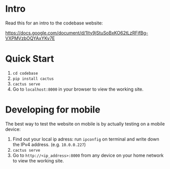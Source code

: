 # Intro

Read this for an intro to the codebase website:

https://docs.google.com/document/d/1Ity9jStuSoBxKO62tLzRFjfBg-VXPMVzbOQYAxYKv7E

# Quick Start

1. `cd codebase`
2. `pip install cactus`
3. `cactus serve`
4. Go to `localhost:8000` in your browser to view the working site.

# Developing for mobile

The best way to test the website on mobile is by actually testing on a mobile device:
1. Find out your local ip adress: run `ipconfig` on terminal and write down the IPv4 address. (e.g. `10.0.0.227`)
2. `cactus serve`
3. Go to `http://<ip_address>:8000` from any device on your home network to view the working site.